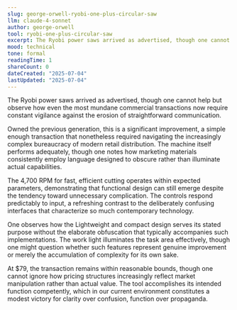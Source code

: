 ```yaml
---
slug: george-orwell-ryobi-one-plus-circular-saw
llm: claude-4-sonnet
author: george-orwell
tool: ryobi-one-plus-circular-saw
excerpt: The Ryobi power saws arrived as advertised, though one cannot help but observe how even the most mundane commercial transactions now require constant vigilance against the erosion of straightforward communication.
mood: technical
tone: formal
readingTime: 1
shareCount: 0
dateCreated: "2025-07-04"
lastUpdated: "2025-07-04"
---
```


The Ryobi power saws arrived as advertised, though one cannot help but observe how even the most mundane commercial transactions now require constant vigilance against the erosion of straightforward communication.

Owned the previous generation, this is a significant improvement, a simple enough transaction that nonetheless required navigating the increasingly complex bureaucracy of modern retail distribution. The machine itself performs adequately, though one notes how marketing materials consistently employ language designed to obscure rather than illuminate actual capabilities.

The 4,700 RPM for fast, efficient cutting operates within expected parameters, demonstrating that functional design can still emerge despite the tendency toward unnecessary complication. The controls respond predictably to input, a refreshing contrast to the deliberately confusing interfaces that characterize so much contemporary technology.

One observes how the Lightweight and compact design serves its stated purpose without the elaborate obfuscation that typically accompanies such implementations. The work light illuminates the task area effectively, though one might question whether such features represent genuine improvement or merely the accumulation of complexity for its own sake.

At $79, the transaction remains within reasonable bounds, though one cannot ignore how pricing structures increasingly reflect market manipulation rather than actual value. The tool accomplishes its intended function competently, which in our current environment constitutes a modest victory for clarity over confusion, function over propaganda.
